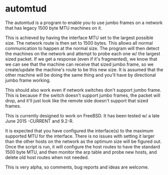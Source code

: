 automtud
========

The automtud is a program to enable you to use jumbo frames on a network
that has legacy 1500 byte MTU machines on it.

This is achieved by having the interface MTU set to the largest possible
size.  The network route is then set to 1500 bytes.  This allows all
normal communication to happen at the normal size.  The program will then
detect the machines on the network and attempt to probe each one w/ the
largest sized packet.  If we get a response (even if it's fragmented), we
know that we can see that the machine can receive that sized jumbo frame,
so we create/update the machine's route to be this new size.  It is assumed
that the other machine will be doing the same thing and you'll have by
directional jumbo frame working.

This should also work even if network switches don't support jumbo frame.
This is because if the switch doesn't support jumbo frames, the packet
will drop, and it'll just look like the remote side doesn't support that
sized frames.

This is currently designed to work on FreeBSD.  It has been tested w/
a late June 2015 -CURRENT and 9.2-R.

It is expected that you have configured the interface(s) to the maximum
supported MTU for the interface.  There is no issues with setting it
larger than the other hosts on the network as the optimum size will be
figured out.  Once the script is run, it will configure the host routes
to have the standard 1500 byte MTU, and then monitor the arp table and
probe new hosts, and delete old host routes when not needed.

This is very alpha, so comments, bug reports and ideas are welcome.
